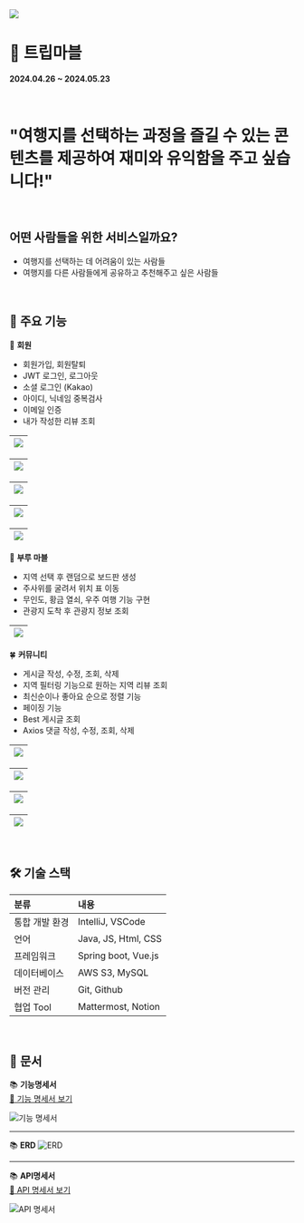 <img src="https://github.com/user-attachments/assets/13e4b72f-72ff-4f3f-b24a-3cca83b59159">
</br>

# 🎲 트립마블
**2024.04.26 ~ 2024.05.23**

</br>

# "여행지를 선택하는 과정을 즐길 수 있는 콘텐츠를 제공하여 재미와 유익함을 주고 싶습니다!"

</br>

## 어떤 사람들을 위한 서비스일까요?
- 여행지를 선택하는 데 어려움이 있는 사람들
- 여행지를 다른 사람들에게 공유하고 추천해주고 싶은 사람들

</br>

## 👊 주요 기능

👤 **회원**
- 회원가입, 회원탈퇴
- JWT 로그인, 로그아웃
- 소셜 로그인 (Kakao)
- 아이디, 닉네임 중복검사
- 이메일 인증
- 내가 작성한 리뷰 조회

|<div width="100%"><img src="https://github.com/user-attachments/assets/b893ec06-f660-4433-9c65-c6c217ce138b"></div>|
|:------------------------------------------------------:|

|<div><img src="https://github.com/user-attachments/assets/801daf70-ebe8-4ba8-9ab2-3d06f7e7a692"></div>|
|:------------------------------------------------------:|

|<div><img src="https://github.com/user-attachments/assets/fda61ab1-9fac-44f0-8043-11bf792b2a86"></div>|
|:------------------------------------------------------:|

|<div><img src="https://github.com/user-attachments/assets/1b1281ef-e4d3-4ebb-b14b-36cebad19e28" ></div>|
|:------------------------------------------------------:|

|<div><img src="https://github.com/user-attachments/assets/c2b3bcf2-491d-4f04-81cf-f501eecd879a" ></div>|
|:------------------------------------------------------:|

🎲 **부루 마블**
- 지역 선택 후 랜덤으로 보드판 생성
- 주사위를 굴려서 위치 표 이동
- 무인도, 황금 열쇠, 우주 여행 기능 구현
- 관광지 도착 후 관광지 정보 조회

|<div><img src="https://github.com/user-attachments/assets/5df2c9a1-565c-4bf4-a143-6d8bc04e635e" ></div>|
|:------------------------------------------------------:|

🍀 **커뮤니티**
- 게시글 작성, 수정, 조회, 삭제
- 지역 필터링 기능으로 원하는 지역 리뷰 조회
- 최신순이나 좋아요 순으로 정렬 기능
- 페이징 기능
- Best 게시글 조회
- Axios 댓글 작성, 수정, 조회, 삭제

|<div><img src="https://github.com/user-attachments/assets/e7a106b8-e903-41ea-8969-378f0acf2364"></div>|
|:------------------------------------------------------:|

|<div><img src="https://github.com/user-attachments/assets/96547808-c7ab-428f-8ceb-4fd1c4d33507"></div>|
|:------------------------------------------------------:|

|<div><img src="https://github.com/user-attachments/assets/792da328-7104-4ebf-be98-3b50b57e6f7c"></div>|
|:------------------------------------------------------:|

|<div><img src="https://github.com/user-attachments/assets/652d7abd-04e9-4a89-871c-a63f2fbf10e6" ></div>|
|:------------------------------------------------------:|

</br>

## 🛠️ 기술 스택
|분류|내용|
|:---|:---|
|통합 개발 환경|IntelliJ, VSCode|
|언어|Java, JS, Html, CSS|
|프레임워크|Spring boot, Vue.js|
|데이터베이스|AWS S3, MySQL|
|버전 관리|Git, Github|
|협업 Tool|Mattermost, Notion|

</br>

## 📖 문서
📚 **기능명세서**
</br>
[🔗 기능 명세서 보기](https://successful-mountain-ee3.notion.site/454d757178ac42b6b2767509eca3c132?v=13062621ba9e4ac0a0abf327d7c6757c&pvs=4)  

![기능 명세서](https://github.com/user-attachments/assets/d60a452a-014d-43f7-b896-0e9a12273fe8)

---

📚 **ERD**
![ERD](https://github.com/user-attachments/assets/d5a0be54-86a1-420c-b18b-91a23d9c3eed)

---

📚 **API명세서**
</br>
[🔗 API 명세서 보기](https://successful-mountain-ee3.notion.site/83d63cf81da04958936713a9460d3501?v=ba1a1ef9872a4edbb94c8e6709ba22c9&pvs=74)  

![API 명세서](https://github.com/user-attachments/assets/2970d7a3-c687-4222-9f20-d81d91c449c4)
